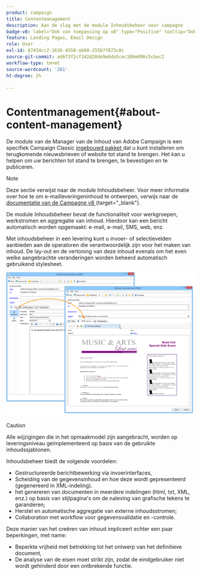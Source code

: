 ```yaml
---
product: campaign
title: Contentmanagement
description: Aan de slag met de module Inhoudsbeheer voor campagne
badge-v8: label="Ook van toepassing op v8" type="Positive" tooltip="Ook van toepassing op campagne v8"
feature: Landing Pages, Email Design
role: User
exl-id: 87434cc2-1636-4558-ab60-255b7f873c0c
source-git-commit: ad6f3f2cf242d28de9e6da5cec100e096c5cbec2
workflow-type: tm+mt
source-wordcount: '261'
ht-degree: 2%

---
```


# Contentmanagement{#about-content-management}

De module van de Manager van de Inhoud van Adobe Campaign is een specifiek Campaign Classic [ ingebouwd pakket ](../../installation/using/installing-campaign-standard-packages.md) dat u kunt installeren om terugkomende nieuwsbrieven of website tot stand te brengen. Het kan u helpen om uw berichten tot stand te brengen, te bevestigen en te publiceren.

>[!NOTE]
>
>Deze sectie verwijst naar de module Inhoudsbeheer. Voor meer informatie over hoe te om e-mailleveringeninhoud te ontwerpen, verwijs naar de [ documentatie van de Campagne v8 ](https://experienceleague.adobe.com/docs/campaign/campaign-v8/send/emails/defining-the-email-content.html){target="_blank"}.

De module Inhoudsbeheer bevat de functionaliteit voor werkgroepen, werkstromen en aggregatie van inhoud. Hierdoor kan een bericht automatisch worden opgemaakt: e-mail, e-mail, SMS, web, enz.

Met inhoudsbeheer in een levering kunt u invoer- of selectievelden aanbieden aan de operatoren die verantwoordelijk zijn voor het maken van inhoud. De lay-out en de vertoning van deze inhoud evenals om het even welke aangebrachte veranderingen worden beheerd automatisch gebruikend stylesheet.

![](assets/s_ncs_content_create_content_sample.png)

>[!CAUTION]
>
>Alle wijzigingen die in het opmaakmodel zijn aangebracht, worden op leveringsniveau geïmplementeerd op basis van de gebruikte inhoudssjablonen.

Inhoudsbeheer biedt de volgende voordelen:

* Gestructureerde berichtbewerking via invoerinterfaces,
* Scheiding van de gegevensinhoud en hoe deze wordt gepresenteerd (gegenereerd in XML-indeling).
* het genereren van documenten in meerdere indelingen (html, txt, XML, enz.) op basis van stijlpagina&#39;s om de naleving van grafische tekens te garanderen;
* Herstel en automatische aggregatie van externe inhoudsstromen;
* Collaboration met workflow voor gegevensvalidatie en -controle.

Deze manier van het creëren van inhoud impliceert echter een paar beperkingen, met name:

* Beperkte vrijheid met betrekking tot het ontwerp van het definitieve document,
* De analyse van de eisen moet strikt zijn, zodat de eindgebruiker niet wordt gehinderd door een ontbrekende functie.
